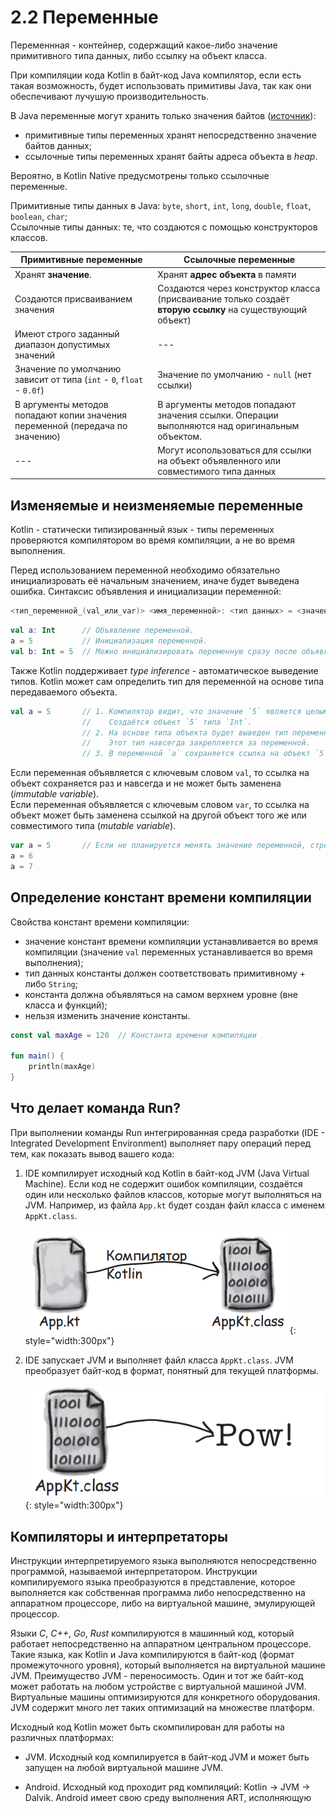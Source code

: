 # 2.2 Переменные

Переменнная - контейнер, содержащий какое-либо значение примитивного типа данных, либо ссылку на объект класса.

При компиляции кода Kotlin в байт-код Java компилятор, если есть такая возможность, будет использовать примитивы Java, так как они обеспечивают лучушую производительность.

В Java переменные могут хранить только значения байтов ([источник](https://javarush.com/groups/posts/630-primitivnihe-tipih-v-java--ne-takie-uzh-oni-i-primitivnihe)):

- примитивные типы переменных хранят непосредственно значение байтов данных;
- ссылочные типы переменных хранят байты адреса объекта в *heap*.

Вероятно, в Kotlin Native предусмотрены только ссылочные переменные.

Примитивные типы данных в Java: `byte`, `short`, `int`, `long`, `double`, `float`, `boolean`, `char`;  
Ссылочные типы данных: те, что создаются с помощью конструкторов классов.

| Примитивные переменные | Ссылочные переменные |
| --- | --- |
| Хранят **значение**. | Хранят **адрес объекта** в памяти |
| Создаются присваиванием значения | Создаются через конструктор класса (присваивание только создаёт **вторую ссылку** на существующий объект) |
| Имеют строго заданный диапазон допустимых значений | --- |
| Значение по умолчанию зависит от типа (`int` - `0`, `float` - `0.0f`) | Значение по умолчанию - `null` (нет ссылки) |
| В аргументы методов попадают копии значения переменной (передача по значению) | В аргументы методов попадают значения ссылки. Операции выполняются над оригинальным объектом. |
| --- | Могут исопользоваться для ссылки на объект объявленного или совместимого типа данных |

## Изменяемые и неизменяемые переменные

Kotlin - статически типизированный язык - типы переменных проверяются компилятором во время компиляции, а не во время выполнения.

Перед использованием переменной необходимо обязательно инициализровать её начальным значением, иначе будет выведена ошибка. Синтаксис объявления и инициализации переменной:

```kotlin
<тип_переменной_(val_или_var)> <имя_переменной>: <тип данных> = <значение_или_объект>
```

```kotlin
val a: Int      // Объявление переменной.
a = 5           // Инициализация переменной.
val b: Int = 5  // Можно инициализировать переменную сразу после объявления. 
```

Также Kotlin поддерживает *type inference* - автоматическое выведение типов. Kotlin может сам определить тип для переменной на основе типа передаваемого объекта.

```kotlin
val a = 5       // 1. Компилятор видит, что значение `5` является целым число. 
                //    Создаётся объект `5` типа `Int`.
                // 2. На основе типа объекта будет выведен тип переменной `a` - `Int`.
                //    Этот тип навсегда закрепляется за переменной. 
                // 3. В переменной `a` сохраняется ссылка на объект `5`.
```

Если переменная объявляется с ключевым словом `val`, то ссылка на объект сохраняется раз и навсегда и не может быть заменена (*immutable variable*).  
Если переменная объявляется с ключевым словом `var`, то ссылка на объект может быть заменена ссылкой на другой объект того же или совместимого типа (*mutable variable*).

```kotlin
var a = 5       // Если не планируется менять значение переменной, строго рекомендуется определять её с val.
a = 6
a = 7
```

## Определение констант времени компиляции

Свойства констант времени компиляции:

- значение констант времени компиляции устанавливается во время компиляции (значение `val` переменных устанавливается во время выполнения);
- тип данных константы должен соответствовать примитивному + либо `String`;
- константа должна объявляться на самом верхнем уровне (вне класса и функций);
- нельзя изменить значение константы.

```kotlin
const val maxAge = 120  // Константа времени компиляции

fun main() {
    println(maxAge)
}
```

## Что делает команда Run?

При выполнении команды Run интегрированная среда разработки (IDE - Integrated Development Environment) выполняет пару операций перед тем, как показать вывод вашего кода:

1. IDE компилирует исходный код Kotlin в байт-код JVM (Java Virtual Machine). Если код не содержит ошибок компиляции, создаётся один или несколько файлов классов, которые могут выполняться на JVM. Например, из файла `App.kt` будет создан файл класса с именем `AppKt.class`.

    ![](./images/2_2_Fig_1.png){: style="width:300px"}

2. IDE запускает JVM и выполняет файл класса `AppKt.class`. JVM преобразует байт-код в формат, понятный для текущей платформы.

    ![](./images/2_2_Fig_2.png){: style="width:300px"}

## Компиляторы и интерпретаторы

Инструкции интерпретируемого языка выполняются непосредственно программой, называемой интерпретатором. Инструкции компилируемого языка преобразуются в представление, которое выполняется как собственная программа либо непосредственно на аппаратном процессоре, либо на виртуальной машине, эмулирующей процессор.

Языки *C*, *C++*, *Go*, *Rust* компилируются в машинный код, который работает непосредственно на аппаратном центральном процессоре. Такие языка, как Kotlin и Java компилируются в байт-код (формат промежуточного уровня), который выполняется на виртуальной машине JVM. Преимущество JVM - переносимость. Один и тот же байт-код может работать на любом устройстве с виртуальной машиной JVM. Виртуальные машины оптимизируются для конкретного оборудования. JVM содержит много лет таких оптимизаций на множестве платформ.

Исходный код Kotlin может быть скомпилирован для работы на различных платформах:

- JVM. Исходный код компилируется в байт-код JVM и может быть запущен на любой виртуальной машине JVM.

- Android. Исходный код проходит ряд компиляций: Kotlin -> JVM -> Dalvik. Android имеет свою среду выполнения ART, исполняющую
